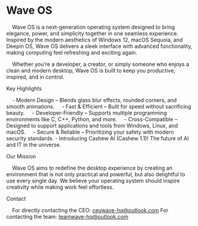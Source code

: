 # Wave OS
    Wave OS is a next-generation operating system designed to bring elegance, power, and simplicity together in one seamless experience. Inspired by the modern aesthetics of Windows 12, macOS Sequoia, and Deepin OS, Wave OS delivers a sleek interface with advanced functionality, making computing feel refreshing and exciting again.

    Whether you’re a developer, a creator, or simply someone who enjoys a clean and modern desktop, Wave OS is built to keep you productive, inspired, and in control.

Key Highlights

    - Modern Design – Blends glass blur effects, rounded corners, and smooth animations.
    - Fast & Efficient – Built for speed without sacrificing beauty.
    - Developer-Friendly – Supports multiple programming environments like C, C++, Python, and more.
    - Cross-Compatible – Designed to support applications and tools from Windows, Linux, and macOS.
    - Secure & Reliable – Prioritizing your safety with modern security standards.
    - Introducing Cashew AI (Cashew 1.1)! The future of AI and IT in the universe.

Our Mission

    Wave OS aims to redefine the desktop experience by creating an environment that is not only practical and powerful, but also delightful to use every single day. We believe your operating system should inspire creativity while making work feel effortless.

Contact

    For directly contacting the CEO: ceowave-hq@outlook.com
    For contacting the team: teamwave-hq@outlook.com

